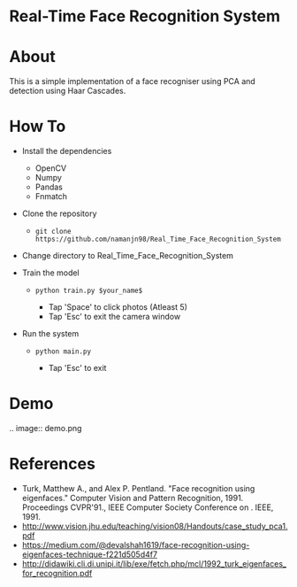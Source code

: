 # Real-Time Face Recognition System

About 
======
This is a simple implementation of a face recogniser using PCA and detection using Haar Cascades.

How To
======
- Install the dependencies
  - OpenCV
  - Numpy
  - Pandas
  - Fnmatch
  
- Clone the repository
  - ```git clone https://github.com/namanjn98/Real_Time_Face_Recognition_System ```

- Change directory to Real_Time_Face_Recognition_System

- Train the model
  - ```python train.py $your_name$```

    - Tap 'Space' to click photos (Atleast 5) 
    - Tap 'Esc' to exit the camera window

- Run the system 
  - ```python main.py```

    - Tap 'Esc' to exit

Demo
======
.. image:: demo.png

References
======
- Turk, Matthew A., and Alex P. Pentland. "Face recognition using eigenfaces."  Computer Vision and Pattern Recognition, 1991. Proceedings CVPR'91., IEEE Computer Society Conference on . IEEE, 1991.
- http://www.vision.jhu.edu/teaching/vision08/Handouts/case_study_pca1.pdf
- https://medium.com/@devalshah1619/face-recognition-using-eigenfaces-technique-f221d505d4f7
- http://didawiki.cli.di.unipi.it/lib/exe/fetch.php/mcl/1992_turk_eigenfaces_for_recognition.pdf


